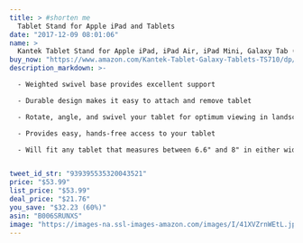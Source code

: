 ```yaml
---
title: > #shorten me
  Tablet Stand for Apple iPad and Tablets
date: "2017-12-09 08:01:06"
name: >
  Kantek Tablet Stand for Apple iPad, iPad Air, iPad Mini, Galaxy Tab (7” and 9.7”), Kindle Fire (7” and HD 6) and most other 6-7” and 9.7” Tablets (TS710)
buy_now: "https://www.amazon.com/Kantek-Tablet-Galaxy-Tablets-TS710/dp/B006SRUNXS?SubscriptionId=AKIAIA5RBQIWQVTCUEUQ&tag=coldcutdeals-20&linkCode=xm2&camp=2025&creative=165953&creativeASIN=B006SRUNXS"
description_markdown: >-

  - Weighted swivel base provides excellent support

  - Durable design makes it easy to attach and remove tablet

  - Rotate, angle, and swivel your tablet for optimum viewing in landscape or portrait position

  - Provides easy, hands-free access to your tablet

  - Will fit any tablet that measures between 6.6" and 8" in either width or height (not designed for 8" Tablets)


tweet_id_str: "939395535320043521"
price: "$53.99"
list_price: "$53.99"
deal_price: "$21.76"
you_save: "$32.23 (60%)"
asin: "B006SRUNXS"
image: "https://images-na.ssl-images-amazon.com/images/I/41XVZrnWEtL.jpg"
---
```


